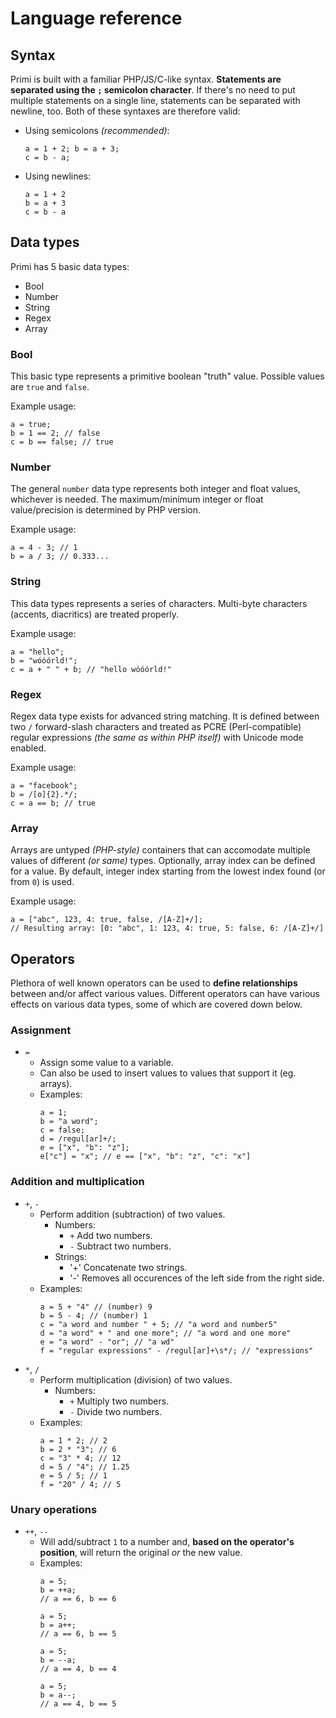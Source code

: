 # Language reference

## Syntax
Primi is built with a familiar PHP/JS/C-like syntax. **Statements are separated using the `;` semicolon character**. If there's no need to put multiple statements on a single line, statements can be separated with newline, too. Both of these syntaxes are therefore valid:

- Using semicolons *(recommended)*:
    ```
    a = 1 + 2; b = a + 3;
    c = b - a;
    ```

- Using newlines:
    ```
    a = 1 + 2
    b = a + 3
    c = b - a
    ```

## Data types
Primi has 5 basic data types:
- Bool
- Number
- String
- Regex
- Array

### Bool
This basic type represents a primitive boolean "truth" value. Possible values are `true` and `false`.

Example usage:
```
a = true;
b = 1 == 2; // false
c = b == false; // true
```

### Number
The general `number` data type represents both integer and float values, whichever is needed. The maximum/minimum integer or float value/precision is determined by PHP version.

Example usage:
```
a = 4 - 3; // 1
b = a / 3; // 0.333...
```

### String
This data types represents a series of characters. Multi-byte characters (accents, diacritics) are treated properly.

Example usage:
```
a = "hello";
b = "wóóórld!";
c = a + " " + b; // "hello wóóórld!"
```

### Regex
Regex data type exists for advanced string matching. It is defined between two `/` forward-slash characters and treated as PCRE (Perl-compatible) regular expressions *(the same as within PHP itself)* with Unicode mode enabled.

Example usage:
```
a = "facebook";
b = /[o]{2}.*/;
c = a == b; // true
```

### Array
Arrays are untyped *(PHP-style)* containers that can accomodate multiple values of different *(or same)* types. Optionally, array index can be defined for a value. By default, integer index starting from the lowest index found (or from `0`) is used.

Example usage:
```
a = ["abc", 123, 4: true, false, /[A-Z]+/];
// Resulting array: [0: "abc", 1: 123, 4: true, 5: false, 6: /[A-Z]+/]
```

## Operators
Plethora of well known operators can be used to **define relationships** between and/or affect various values. Different operators can have various effects on various data types, some of which are covered down below.

### Assignment
- `=`
    - Assign some value to a variable.
    - Can also be used to insert values to values that support it (eg. arrays).
    - Examples:
        ```
        a = 1;
        b = "a word";
        c = false;
        d = /regul[ar]+/;
        e = ["x", "b": "z"];
        e["c"] = "x"; // e == ["x", "b": "z", "c": "x"]
        ```

### Addition and multiplication
- `+`, `-`
    - Perform addition (subtraction) of two values.
        - Numbers:
            - `+` Add two numbers.
            - `-` Subtract two numbers.
        - Strings:
            - '+' Concatenate two strings.
            - '-' Removes all occurences of the left side from the right side.
    - Examples:
        ```
        a = 5 + "4" // (number) 9
        b = 5 - 4; // (number) 1
        c = "a word and number " + 5; // "a word and number5"
        d = "a word" + " and one more"; // "a word and one more"
        e = "a word" - "or"; // "a wd"
        f = "regular expressions" - /regul[ar]+\s*/; // "expressions"
        ```
- `*`, `/`
    - Perform multiplication (division) of two values.
        - Numbers:
            - `+` Multiply two numbers.
            - `-` Divide two numbers.
    - Examples:
        ```
        a = 1 * 2; // 2
        b = 2 * "3"; // 6
        c = "3" * 4; // 12
        d = 5 / "4"; // 1.25
        e = 5 / 5; // 1
        f = "20" / 4; // 5
        ```

### Unary operations
- `++`, `--`
    - Will add/subtract `1` to a number and, **based on the operator's position**, will return the original *or* the new value.
    - Examples:
        ```
        a = 5;
        b = ++a;
        // a == 6, b == 6

        a = 5;
        b = a++;
        // a == 6, b == 5

        a = 5;
        b = --a;
        // a == 4, b == 4

        a = 5;
        b = a--;
        // a == 4, b == 5
        ```
